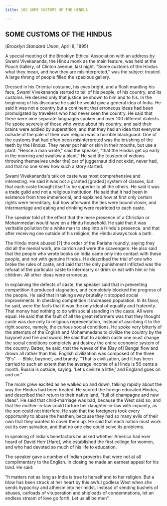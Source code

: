 ```yaml
---
title: 102 SOME CUSTOMS OF THE HINDUS

---
```

  

## SOME CUSTOMS OF THE HINDUS

(*Brooklyn Standard Union*, April 8, 1895)

A special meeting of the Brooklyn Ethical Association with an address by
Swami Vivekananda, the Hindu monk as the main feature, was held at the
Pouch Gallery, of Clinton avenue, last night. "Some customs of the
Hindus what they mean, and how they are misinterpreted," was the subject
treated. A large throng of people filled the spacious gallery.

Dressed in his Oriental costume, his eyes bright, and a flush mantling
his face, Swami Vivekananda started to tell of his people, of his
country, and its customs. He desired only that justice be shown to him
and to his. In the beginning of his discourse he said he would give a
general idea of India. He said it was not a country but a continent;
that erroneous ideas had been promulgated by travellers who had never
seen the country. He said that there were nine separate languages spoken
and over 100 different dialects. He spoke severely of those who wrote
about his country, and said their brains were addled by superstition,
and that they had an idea that everyone outside of the pale of their own
religion was a horrible blackguard. One of the customs that had often
been misinterpreted was the brushing of the teeth by the Hindus. They
never put hair or skin in their mouths, but use a plant. "Hence a man
wrote," said the speaker, "that the Hindus get up early in the morning
and swallow a plant." He said the \[custom of widows throwing themselves
under the\] car of juggernaut did not exist, never had, and that no one
knew how such a story started.

Swami Vivekananda's talk on caste was most comprehensive and
interesting. He said it was not a granted \[graded\] system of classes,
but that each caste thought itself to be superior to all the others. He
said it was a trade guild and not a religious institution. He said that
it had been in existence from time immemorial, and explained how at
first only certain rights were hereditary, but how afterward the ties
were bound closer, and intermarriage and eating and drinking were
restricted to each caste.

The speaker told of the effect that the mere presence of a Christian or
Mohammedan would have on a Hindu household. He said that it was
veritable pollution for a white man to step into a Hindu's presence, and
that after receiving one outside of his religion, the Hindu always took
a bath.

The Hindu monk abused \[?\] the order of the Pariahs roundly, saying
they did all the menial work, ate carrion and were the scavengers. He
also said that the people who wrote books on India came only into
contact with these people, and not with genuine Hindus. He described the
trial of one who broke the rules of caste, and said that the only
punishment inflicted was the refusal of the particular caste to
intermarry or drink or eat with him or his children. All other ideas
were erroneous.

In explaining the defects of caste, the speaker said that in preventing
competition it produced stagnation, and completely blocked the progress
of the people. He said that in taking away brutality it stopped social
improvements. In checking competition it increased population. In its
favor, he said, were the facts that it was the only ideal of equality
and fraternity. That money had nothing to do with social standing in the
caste. All were equal. He said that the fault of all the great reformers
was that they thought caste was due only to religious representation,
instead of ascribing it to the right source, namely, the curious social
conditions. He spoke very bitterly of the attempts of the English and
Mohammedans to civilize the country by the bayonet and fire and sword.
He said that to abolish caste one must change the social conditions
completely ant destroy the entire economic system of the country.
Better, he said, that the waves of the \[Bay of\] Bengal flow and drown
all rather than this. English civilization was composed of the three
"B's" — Bible, bayonet, and brandy. "That is civilization, and it has
been carried to such an extent that the average income of a Hindu is 50
cents a month. Russia is outside, saying. 'Let's civilize a little,' and
England goes on and on."

The monk grew excited as he walked up and down, talking rapidly about
the way the Hindus had been treated. He scored the foreign educated
Hindus, and described their return to their native land, "full of
champagne and new ideas". He said that child-marriage was bad, because
the West said so, and that the mother-in-law could torture her
daughter-in-law with impunity, as the son could not interfere. He said
that the foreigners took every opportunity to abuse the heathen, because
they had so many evils of their own that they wanted to cover them up.
He said that each nation must work out its own salvation, and that no
one else could solve its problems.

In speaking of India's benefactors he asked whether America had ever
heard of David Herr \[Hare\], who established the first college for
women, and who had devoted so much of his life to education.

The speaker gave a number of Indian proverbs that were not at all
complimentary to the English. In closing he made an earnest appeal for
his land. He said:

"It matters not as long as India is true to herself and to her religion.
But a blow has been struck at her heart by this awful godless West when
she sends hypocrisy and atheism into her midst. Instead of sending
bushels of abuses, carloads of vituperation and shiploads of
condemnations, let an endless stream of love go forth. Let us all be
men"